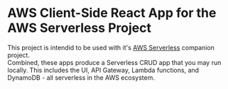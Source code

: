 # AWS Client-Side React App for the AWS Serverless Project

This project is intendid to be used with it's [AWS Serverless](https://github.com/aaronwht/aws-serverless) companion project.  
Combined, these apps produce a Serverless CRUD app that you may run locally.  This includes the UI, API Gateway, Lambda functions, and DynamoDB - all serverless in the AWS ecosystem.
